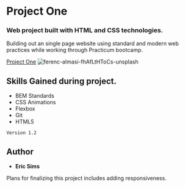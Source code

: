 # Project One

### Web project built with HTML and CSS technologies.

Building out an single page website using standard and modern web practices while working through Practicum bootcamp.

[Project One](https://e-sims.github.io/web_project_1/ "Project One Website")
![ferenc-almasi-fhAfLtHToCs-unsplash](https://user-images.githubusercontent.com/50934788/79031935-2d986a00-7b68-11ea-96c3-5fb86d98b9b2.jpg)

## Skills Gained during project.

- BEM Standards
- CSS Animations
- Flexbox
- Git
- HTML5

```
Version 1.2
```

## Author

- **Eric Sims**

Plans for finalizing this project includes adding responsiveness.

